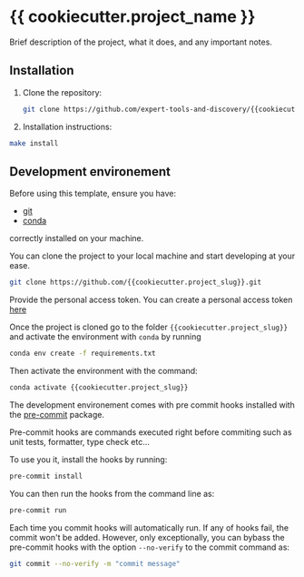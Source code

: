 # {{ cookiecutter.project_name }}

Brief description of the project, what it does, and any important notes.

## Installation

1. Clone the repository:
   ```bash
   git clone https://github.com/expert-tools-and-discovery/{{cookiecutter.project_slug}}.git
   ```

2. Installation instructions:
```bash
make install
```

## Development environement

Before using this template,
ensure you have:

- [git](https://git-scm.com/book/en/v2/Getting-Started-Installing-Git)
- [conda](https://docs.conda.io/projects/conda/en/stable/user-guide/install/index.html)

correctly installed on your machine.

You can clone the project to your local machine and start developing at your ease.
```bash
git clone https://github.com/{{cookiecutter.project_slug}}.git
```

Provide the personal access token. You can create a personal access token [here](https://github.com/-/profile/personal_access_tokens)

Once the project is cloned go to the folder `{{cookiecutter.project_slug}}` and activate the environment with `conda` by running
```bash
conda env create -f requirements.txt
```

Then activate the environment with the command:
```bash
conda activate {{cookiecutter.project_slug}}
```

The development environement comes with pre commit hooks installed with the [pre-commit](https://pre-commit.com/) package.

Pre-commit hooks are commands executed right before commiting such as unit tests, formatter, type check etc...

To use you it, install the hooks by running:
```bash
pre-commit install
```

You can then run the hooks from the command line as:
```bash
pre-commit run
```

Each time you commit hooks will automatically run.
If any of hooks fail, the commit won't be added.
However, only exceptionally, you can bybass the pre-commit hooks
with the option `--no-verify` to the commit command as:

```bash
git commit --no-verify -m "commit message"
```
